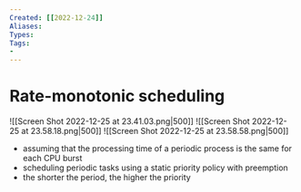 ```yaml
---
Created: [[2022-12-24]]
Aliases: 
Types: 
Tags: 
- 
---
```

# Rate-monotonic scheduling
![[Screen Shot 2022-12-25 at 23.41.03.png|500]]
![[Screen Shot 2022-12-25 at 23.58.18.png|500]]
![[Screen Shot 2022-12-25 at 23.58.58.png|500]]
- assuming that the processing time of a periodic process is the same for each CPU burst
- scheduling periodic tasks using a static priority policy with preemption
- the shorter the period, the higher the priority